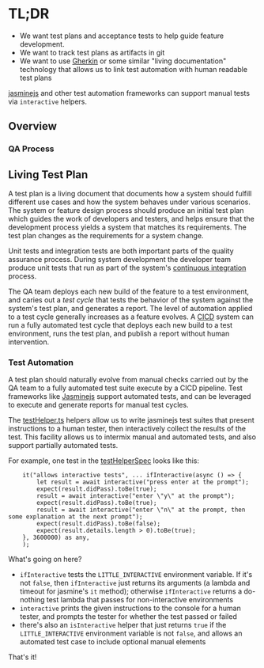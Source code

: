# TL;DR

* We want test plans and acceptance tests to help guide feature development.
* We want to track test plans as artifacts in git
* We want to use [Gherkin](https://cucumber.io/docs/gherkin/reference/) or some similar "living documentation" technology
that allows us to link test automation with human readable test plans

[jasminejs](https://jasmine.github.io) and other test automation frameworks can support manual tests via `interactive` helpers.

## Overview

### QA Process

## Living Test Plan

A test plan is a living document that documents how a system should fulfill different use cases and how the system behaves under various scenarios.  The system or feature design process should produce an initial test plan which guides the work of developers and testers, and helps ensure that the development process yields a system that matches its requirements.  The test plan changes as the requirements for a system change.

Unit tests and integration tests are both important parts of the quality assurance process.
During system development the developer team produce unit tests that run as part of the system's [continuous integration](https://en.wikipedia.org/wiki/Continuous_integration) process.

The QA team deploys each new build of the feature to a test environment, and caries out a *test cycle* that tests the behavior of the system against the system's test plan, and generates a report.
The level of automation applied to a test cycle generally increases as a feature evolves.  A [CICD](https://en.wikipedia.org/wiki/CI/CD) system can run a fully automated test cycle that deploys each new build to a test environment, runs the test plan, and publish a report without human intervention.

### Test Automation

A test plan should naturally evolve from manual checks carried out by the QA team to a fully automated test suite execute by a CICD pipeline. 
Test frameworks like [Jasminejs](https://jasmine.github.io) support automated tests, and can be leveraged to execute and generate reports for manual test cycles.

The [testHelper.ts](../src/@littleware/little-elements/bin/testHelper.ts) helpers allow us to write jasminejs test suites that present instructions to a human tester, then interactively collect the results of the test.  This facility allows us to intermix manual and automated tests, and also support partially automated tests.

For example, one test in the [testHelperSpec](../src/@littleware/little-elements/bin/spec/testHelperSpec.ts) looks like this:

```
    it("allows interactive tests", ... ifInteractive(async () => {
        let result = await interactive("press enter at the prompt");
        expect(result.didPass).toBe(true);
        result = await interactive("enter \"y\" at the prompt");
        expect(result.didPass).toBe(true);
        result = await interactive("enter \"n\" at the prompt, then some explanation at the next prompt");
        expect(result.didPass).toBe(false);
        expect(result.details.length > 0).toBe(true);
    }, 3600000) as any,
    );
```

What's going on here?
* `ifInteractive` tests the `LITTLE_INTERACTIVE` environment variable.  If it's not `false`, then `ifInteractive` just returns its arguments (a lambda and timeout for jasmine's `it` method); otherwise `ifInteractive` returns a do-nothing test lambda that passes for non-interactive environments
* `interactive` prints the given instructions to the console for a human tester, and prompts the tester for whether the test passed or failed
* there's also an `isInteractive` helper that just returns `true` if the `LITTLE_INTERACTIVE` environment variable is not `false`, and allows an automated test case to include optional manual elements

That's it!
